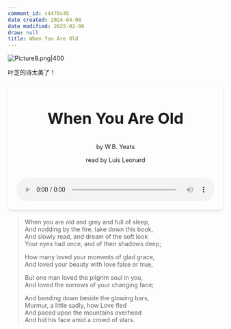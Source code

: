 ```yaml
---
comment_id: c4470c45
date created: 2024-04-08
date modified: 2025-02-06
draw: null
title: When You Are Old
---
```

![Picture8.png|400](https://imagehosting4picgo.oss-cn-beijing.aliyuncs.com/imagehosting/fix-dir%2Fliuyishou%2Ftmp%2F2024%2F04%2F08%2F00-44-24-c2d9a061eba427929cdab46317f0f30f-Picture8-98068f.png?x-oss-process=image/resize,l_300)

叶芝的诗太美了！

<!-- more -->
<div style="max-width: 600px; margin: 20px auto; text-align: center; box-shadow: 0 4px 6px rgba(0, 0, 0, 0.1); border-radius: 10px; padding: 20px;">
    <p style="font-weight: bold; font-size: 36px;">When You Are Old</p>
    <p>by W.B. Yeats</p>
    <p>read by Luis Leonard</p>
    <audio controls style="width: 100%; margin-top: 20px; border-radius: 10px;">
      <source src="https://imagehosting4picgo.oss-cn-beijing.aliyuncs.com/imagehosting/fix-dir%2Fliuyishou%2Ftmp%2F2024%2F04%2F08%2F00-28-48-8072eeb92a65a9f8cf66e809f5d4ee77-When%20you%20are%20old%20and-c561ce.mp3" type="audio/mpeg">
      Your browser does not support the audio element.
    </audio>
</div>

> When you are old and grey and full of sleep,  
> And nodding by the fire, take down this book,  
> And slowly read, and dream of the soft look  
> Your eyes had once, and of their shadows deep;  
>
> How many loved your moments of glad grace,  
> And loved your beauty with love false or true,  
>
> But one man loved the pilgrim soul in you,  
> And loved the sorrows of your changing face;  
>
> And bending down beside the glowing bars,  
> Murmur, a little sadly, how Love fled  
> And paced upon the mountains overhead  
> And hid his face amid a crowd of stars.
